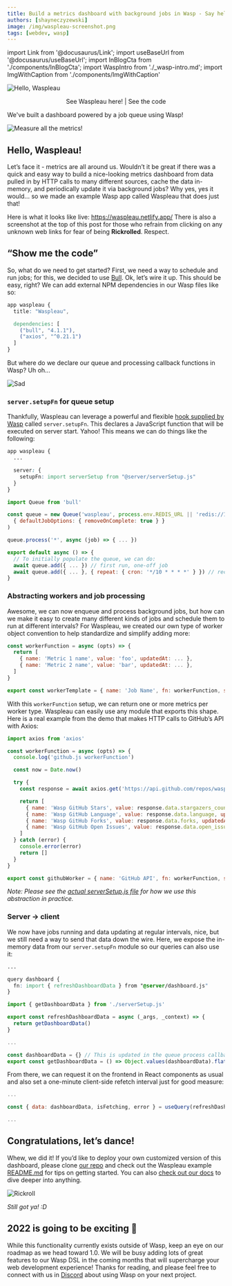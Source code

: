 ```yaml
---
title: Build a metrics dashboard with background jobs in Wasp - Say hello to Waspleau!
authors: [shayneczyzewski]
image: /img/waspleau-screenshot.png
tags: [webdev, wasp]
---
```


import Link from '@docusaurus/Link';
import useBaseUrl from '@docusaurus/useBaseUrl';
import InBlogCta from './components/InBlogCta';
import WaspIntro from './_wasp-intro.md';
import ImgWithCaption from './components/ImgWithCaption'

![Hello, Waspleau](../static/img/waspleau-screenshot.png)

<p align="center">
  <Link to={'https://waspleau.netlify.app/'}>See Waspleau here!</Link> | <Link to={'https://github.com/wasp-lang/wasp/blob/main/examples/waspleau'}>See the code</Link>
</p>

We've built a dashboard powered by a job queue using Wasp!

<!--truncate-->

<WaspIntro />
<InBlogCta />

![Measure all the metrics!](../static/img/waspleau-metrics.png)

## Hello, Waspleau!

Let’s face it - metrics are all around us. Wouldn’t it be great if there was a quick and easy way to build a nice-looking metrics dashboard from data pulled in by HTTP calls to many different sources, cache the data in-memory, and periodically update it via background jobs? Why yes, yes it would... so we made an example Wasp app called Waspleau that does just that!

Here is what it looks like live: https://waspleau.netlify.app/ There is also a screenshot at the top of this post for those who refrain from clicking on any unknown web links for fear of being **Rickrolled**. Respect.

## “Show me the code”

So, what do we need to get started? First, we need a way to schedule and run jobs; for this, we decided to use [Bull](https://github.com/OptimalBits/bull). Ok, let’s wire it up. This should be easy, right? We can add external NPM dependencies in our Wasp files like so:

```css title="main.wasp"
app waspleau {
  title: "Waspleau",

  dependencies: [
    ("bull", "4.1.1"),
    ("axios", "^0.21.1")
  ]
}
```

But where do we declare our queue and processing callback functions in Wasp? Uh oh...

![Sad](../static/img/waspleau-sad.png)

### `server.setupFn` for queue setup

Thankfully, Waspleau can leverage a powerful and flexible [hook supplied by Wasp](https://wasp-lang.dev/docs/language/basic-elements#setupfn) called `server.setupFn`. This declares a JavaScript function that will be executed on server start. Yahoo! This means we can do things like the following:

```css title="main.wasp"
app waspleau {
  ...

  server: {
    setupFn: import serverSetup from "@server/serverSetup.js"
  }
}
```

```js title="src/server/serverSetup.js"
import Queue from 'bull'

const queue = new Queue('waspleau', process.env.REDIS_URL || 'redis://127.0.0.1:6379',
  { defaultJobOptions: { removeOnComplete: true } }
)

queue.process('*', async (job) => { ... })

export default async () => {
  // To initially populate the queue, we can do:
  await queue.add({ ... }) // first run, one-off job
  await queue.add({ ... }, { repeat: { cron: '*/10 * * * *' } }) // recurring job
}
```

### Abstracting workers and job processing

Awesome, we can now enqueue and process background jobs, but how can we make it easy to create many different kinds of jobs and schedule them to run at different intervals? For Waspleau, we created our own type of worker object convention to help standardize and simplify adding more:

```js title="src/server/workers/template.js"
const workerFunction = async (opts) => {
  return [
    { name: 'Metric 1 name', value: 'foo', updatedAt: ... },
    { name: 'Metric 2 name', value: 'bar', updatedAt: ... },
  ]
}

export const workerTemplate = { name: 'Job Name', fn: workerFunction, schedule: '*/10 * * * *' }
```

With this `workerFunction` setup, we can return one or more metrics per worker type. Waspleau can easily use any module that exports this shape. Here is a real example from the demo that makes HTTP calls to GitHub’s API with Axios:

```js title="src/server/workers/github.js"
import axios from 'axios'

const workerFunction = async (opts) => {
  console.log('github.js workerFunction')

  const now = Date.now()

  try {
    const response = await axios.get('https://api.github.com/repos/wasp-lang/wasp')

    return [
      { name: 'Wasp GitHub Stars', value: response.data.stargazers_count, updatedAt: now },
      { name: 'Wasp GitHub Language', value: response.data.language, updatedAt: now },
      { name: 'Wasp GitHub Forks', value: response.data.forks, updatedAt: now },
      { name: 'Wasp GitHub Open Issues', value: response.data.open_issues, updatedAt: now },
    ]
  } catch (error) {
    console.error(error)
    return []
  }
}

export const githubWorker = { name: 'GitHub API', fn: workerFunction, schedule: '*/10 * * * *' }
```

_Note: Please see the [actual serverSetup.js file](https://github.com/wasp-lang/wasp/blob/main/examples/waspleau/src/server/serverSetup.js) for how we use this abstraction in practice._

### Server → client

We now have jobs running and data updating at regular intervals, nice, but we still need a way to send that data down the wire. Here, we expose the in-memory data from our `server.setupFn` module so our queries can also use it:

```css title="main.wasp"
...

query dashboard {
  fn: import { refreshDashboardData } from "@server/dashboard.js"
}
```

```js title="src/server/dashboard.js"
import { getDashboardData } from './serverSetup.js'

export const refreshDashboardData = async (_args, _context) => {
  return getDashboardData()
}
```

```js title="src/server/serverSetup.js"
...

const dashboardData = {} // This is updated in the queue process callback
export const getDashboardData = () => Object.values(dashboardData).flat()
```

From there, we can request it on the frontend in React components as usual and also set a one-minute client-side refetch interval just for good measure:

```js title="src/client/MainPage.js"
...

const { data: dashboardData, isFetching, error } = useQuery(refreshDashboardData, null, { refetchInterval: 60 * 1000 })

...
```

## Congratulations, let’s dance!

Whew, we did it! If you’d like to deploy your own customized version of this dashboard, please clone [our repo](https://github.com/wasp-lang/wasp) and check out the Waspleau example [README.md](https://github.com/wasp-lang/wasp/blob/main/examples/waspleau/README.md) for tips on getting started. You can also [check out our docs](https://wasp-lang.dev/docs) to dive deeper into anything.

![Rickroll](../static/img/waspleau-rickroll.gif)

_Still got ya! :D_

## 2022 is going to be exciting 🚀

While this functionality currently exists outside of Wasp, keep an eye on our roadmap as we head toward 1.0. We will be busy adding lots of great features to our Wasp DSL in the coming months that will supercharge your web development experience! Thanks for reading, and please feel free to connect with us in [Discord](https://discord.gg/rzdnErX) about using Wasp on your next project.
